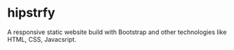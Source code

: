 # hipstrfy
A responsive static website build with Bootstrap and other technologies like HTML, CSS, Javacsript.
